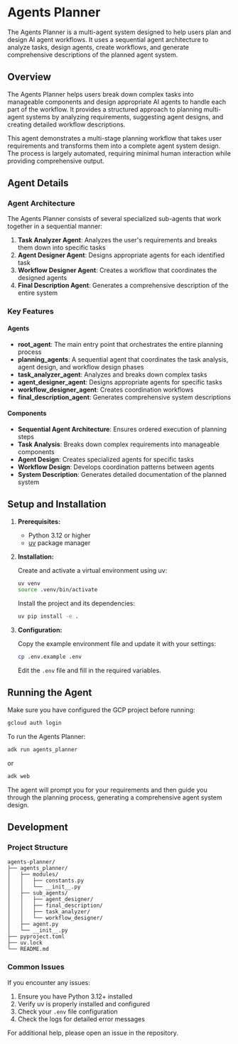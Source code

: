 # Agents Planner

The Agents Planner is a multi-agent system designed to help users plan and design AI agent workflows. It uses a sequential agent architecture to analyze tasks, design agents, create workflows, and generate comprehensive descriptions of the planned agent system.

## Overview

The Agents Planner helps users break down complex tasks into manageable components and design appropriate AI agents to handle each part of the workflow. It provides a structured approach to planning multi-agent systems by analyzing requirements, suggesting agent designs, and creating detailed workflow descriptions.

This agent demonstrates a multi-stage planning workflow that takes user requirements and transforms them into a complete agent system design. The process is largely automated, requiring minimal human interaction while providing comprehensive output.

## Agent Details

### Agent Architecture

The Agents Planner consists of several specialized sub-agents that work together in a sequential manner:

1. **Task Analyzer Agent**: Analyzes the user's requirements and breaks them down into specific tasks
2. **Agent Designer Agent**: Designs appropriate agents for each identified task
3. **Workflow Designer Agent**: Creates a workflow that coordinates the designed agents
4. **Final Description Agent**: Generates a comprehensive description of the entire system

### Key Features

#### Agents

- **root_agent**: The main entry point that orchestrates the entire planning process
- **planning_agents**: A sequential agent that coordinates the task analysis, agent design, and workflow design phases
- **task_analyzer_agent**: Analyzes and breaks down complex tasks
- **agent_designer_agent**: Designs appropriate agents for specific tasks
- **workflow_designer_agent**: Creates coordination workflows
- **final_description_agent**: Generates comprehensive system descriptions

#### Components

- **Sequential Agent Architecture**: Ensures ordered execution of planning steps
- **Task Analysis**: Breaks down complex requirements into manageable components
- **Agent Design**: Creates specialized agents for specific tasks
- **Workflow Design**: Develops coordination patterns between agents
- **System Description**: Generates detailed documentation of the planned system

## Setup and Installation

1. **Prerequisites:**

   - Python 3.12 or higher
   - [uv](https://github.com/astral-sh/uv) package manager

2. **Installation:**

   Create and activate a virtual environment using uv:

   ```bash
   uv venv
   source .venv/bin/activate
   ```

   Install the project and its dependencies:

   ```bash
   uv pip install -e .
   ```

3. **Configuration:**

   Copy the example environment file and update it with your settings:

   ```bash
   cp .env.example .env
   ```

   Edit the `.env` file and fill in the required variables.

## Running the Agent

Make sure you have configured the GCP project before running:

```bash
gcloud auth login
```

To run the Agents Planner:

```bash
adk run agents_planner
```

or

```bash
adk web
```

The agent will prompt you for your requirements and then guide you through the planning process, generating a comprehensive agent system design.

## Development

### Project Structure

```
agents-planner/
├── agents_planner/
│   ├── modules/
│   │   ├── constants.py
│   │   └── __init__.py
│   ├── sub_agents/
│   │   ├── agent_designer/
│   │   ├── final_description/
│   │   ├── task_analyzer/
│   │   └── workflow_designer/
│   ├── agent.py
│   └── __init__.py
├── pyproject.toml
├── uv.lock
└── README.md
```

### Common Issues

If you encounter any issues:

1. Ensure you have Python 3.12+ installed
2. Verify uv is properly installed and configured
3. Check your `.env` file configuration
4. Check the logs for detailed error messages

For additional help, please open an issue in the repository.
